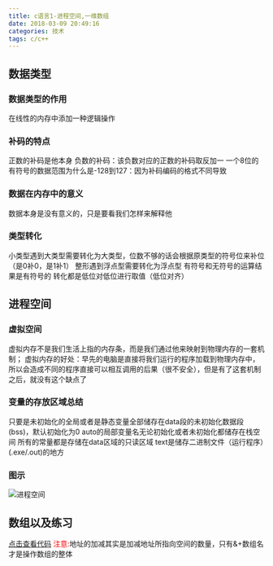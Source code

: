 ```yaml
---
title: c语言1-进程空间,一维数组
date: 2018-03-09 20:49:16
categories: 技术
tags: c/c++
---
```


## 数据类型
### 数据类型的作用
在线性的内存中添加一种逻辑操作

### 补码的特点
正数的补码是他本身
负数的补码：该负数对应的正数的补码取反加一
一个8位的有符号的数据范围为什么是-128到127：因为补码编码的格式不同导致

### 数据在内存中的意义
数据本身是没有意义的，只是要看我们怎样来解释他

### 类型转化
小类型遇到大类型需要转化为大类型，位数不够的话会根据原类型的符号位来补位（是0补0，是1补1）
整形遇到浮点型需要转化为浮点型
有符号和无符号的运算结果是有符号的
转化都是低位对低位进行取值（低位对齐）


## 进程空间
### 虚拟空间
虚拟内存不是我们生活上指的内存条，而是我们通过他来映射到物理内存的一套机制；
虚拟内存的好处：早先的电脑是直接将我们运行的程序加载到物理内存中，所以会造成不同的程序直接可以相互调用的后果（很不安全），但是有了这套机制之后，就没有这个缺点了

### 变量的存放区域总结
只要是未初始化的全局或者是静态变量全部储存在data段的未初始化数据段(bss)，默认初始化为0
auto的局部变量名无论初始化或者未初始化都储存在栈空间
所有的常量都是存储在data区域的只读区域
text是储存二进制文件（运行程序）(.exe/.out)的地方

### 图示
![进程空间](1.jpg)


## 数组以及练习
[点击查看代码](1.c)
<font color=red>注意:</font>地址的加减其实是加减地址所指向空间的数量，只有&+数组名才是操作数组的整体